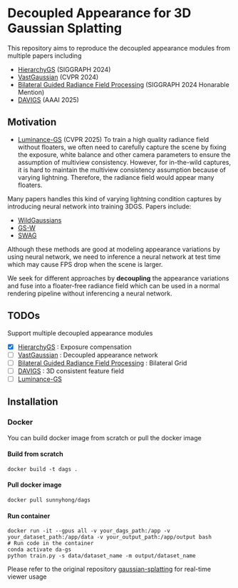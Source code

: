 # Decoupled Appearance for 3D Gaussian Splatting
This repository aims to reproduce the decoupled appearance modules from multiple papers including

* [HierarchyGS](https://repo-sam.inria.fr/fungraph/hierarchical-3d-gaussians/) (SIGGRAPH 2024)
* [VastGaussian](https://arxiv.org/pdf/2402.17427) (CVPR 2024)
* [Bilateral Guided Radiance Field Processing](https://bilarfpro.github.io/) (SIGGRAPH 2024 Honarable Mention)
* [DAVIGS](https://arxiv.org/pdf/2501.10788) (AAAI 2025)
## Motivation
* [Luminance-GS](https://github.com/cuiziteng/Luminance-GS) (CVPR 2025)
To train a high quality radiance field without floaters, we often need to carefully capture the scene by fixing the exposure, white balance and other camera parameters to ensure the assumption of multiview consistency. However, for in-the-wild captures, it is hard to maintain the multiview consistency assumption because of varying lightning. Therefore, the radiance field would appear many floaters.

Many papers handles this kind of varying lightning condition captures by introducing neural network into training 3DGS. Papers include:

* [WildGaussians](https://wild-gaussians.github.io/)
* [GS-W](https://eastbeanzhang.github.io/GS-W/)
* [SWAG](https://arxiv.org/pdf/2403.10427v1)

Although these methods are good at modeling appearance variations by using neural network, we need to inference a neural network at test time which may cause FPS drop when the scene is larger.

We seek for different approaches by **decoupling** the appearance variations and fuse into a floater-free radiance field which can be used in a normal rendering pipeline without inferencing a neural network.

## TODOs
Support multiple decoupled appearance modules
- [x] [HierarchyGS](https://repo-sam.inria.fr/fungraph/hierarchical-3d-gaussians/) : Exposure compensation
- [ ] [VastGaussian](https://arxiv.org/pdf/2402.17427) : Decoupled appearance network
- [ ] [Bilateral Guided Radiance Field Processing](https://bilarfpro.github.io/) : Bilateral Grid
- [ ] [DAVIGS](https://arxiv.org/pdf/2501.10788) : 3D consistent feature field
- [ ] [Luminance-GS](https://github.com/cuiziteng/Luminance-GS)

## Installation
### Docker
You can build docker image from scratch or pull the docker image
#### Build from scratch
```
docker build -t dags .
```
#### Pull docker image
```
docker pull sunnyhong/dags
```
#### Run container
```
docker run -it --gpus all -v your_dags_path:/app -v your_dataset_path:/app/data -v your_output_path:/app/output bash
# Run code in the container
conda activate da-gs
python train.py -s data/dataset_name -m output/dataset_name
```
Please refer to the original repository [gaussian-splatting](https://github.com/graphdeco-inria/gaussian-splatting) for real-time viewer usage